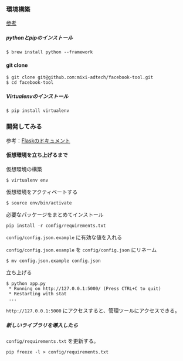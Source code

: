 ### 環境構築

[参考](https://python-guide-ja.readthedocs.org/en/latest/starting/install/osx/)

##### pythonとpipのインストール

```
$ brew install python --framework
```

#### git clone

```
$ git clone git@github.com:mixi-adtech/facebook-tool.git
$ cd facebook-tool
```

##### Virtualenvのインストール

```
$ pip install virtualenv
```

### 開発してみる

参考：[Flaskのドキュメント](http://flask-docs-ja.readthedocs.org/en/latest/)

#### 仮想環境を立ち上げるまで

仮想環境の構築
```
$ virtualenv env
```

仮想環境をアクティベートする
```
$ source env/bin/activate
```

必要なパッケージをまとめてインストール
```  
pip install -r config/requirements.txt
```

`config/config.json.example` に有効な値を入れる  

`config/config.json.example` を `config/config.json` にリネーム
```
$ mv config.json.example config.json
```

立ち上げる
```
$ python app.py
 * Running on http://127.0.0.1:5000/ (Press CTRL+C to quit)
 * Restarting with stat
 ...
```

`http://127.0.0.1:5000` にアクセスすると、管理ツールにアクセスできる。

##### 新しいライブラリを導入したら
`config/requirements.txt` を更新する。
```
pip freeze -l > config/requirements.txt
```
